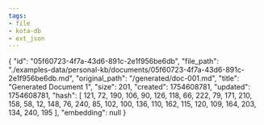 ```yaml
---
tags:
- file
- kota-db
- ext_json
---
```

{
  "id": "05f60723-4f7a-43d6-891c-2e1f956be6db",
  "file_path": "./examples-data/personal-kb/documents/05f60723-4f7a-43d6-891c-2e1f956be6db.md",
  "original_path": "/generated/doc-001.md",
  "title": "Generated Document 1",
  "size": 201,
  "created": 1754608781,
  "updated": 1754608781,
  "hash": [
    121,
    72,
    190,
    106,
    90,
    126,
    118,
    66,
    222,
    79,
    171,
    210,
    158,
    58,
    12,
    148,
    76,
    240,
    85,
    102,
    100,
    136,
    110,
    162,
    115,
    120,
    109,
    164,
    203,
    134,
    240,
    195
  ],
  "embedding": null
}